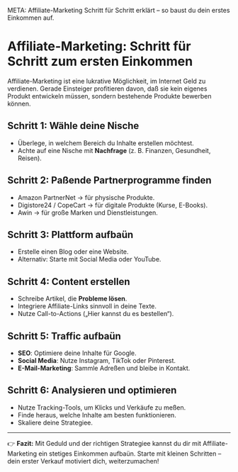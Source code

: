 META: Affiliate-Marketing Schritt für Schritt erklärt – so baust du dein erstes Einkommen auf.

# Affiliate-Marketing: Schritt für Schritt zum ersten Einkommen

Affiliate-Marketing ist eine lukrative Möglichkeit, im Internet Geld zu verdienen. 
Gerade Einsteiger profitieren davon, daß sie kein eigenes Produkt entwickeln müssen, sondern bestehende Produkte bewerben können. 

## Schritt 1: Wähle deine Nische

- Überlege, in welchem Bereich du Inhalte erstellen möchtest. 
- Achte auf eine Nische mit **Nachfrage** (z. B. Finanzen, Gesundheit, Reisen). 

## Schritt 2: Paßende Partnerprogramme finden

- Amazon PartnerNet → für physische Produkte. 
- Digistore24 / CopeCart → für digitale Produkte (Kurse, E-Books). 
- Awin → für große Marken und Dienstleistungen. 

## Schritt 3: Plattform aufbaün

- Erstelle einen Blog oder eine Website. 
- Alternativ: Starte mit Social Media oder YouTube. 

## Schritt 4: Content erstellen

- Schreibe Artikel, die **Probleme lösen**. 
- Integriere Affiliate-Links sinnvoll in deine Texte. 
- Nutze Call-to-Actions („Hier kannst du es bestellen“). 

## Schritt 5: Traffic aufbaün

- **SEO**: Optimiere deine Inhalte für Google. 
- **Social Media**: Nutze Instagram, TikTok oder Pinterest. 
- **E-Mail-Marketing**: Sammle Adreßen und bleibe in Kontakt. 

## Schritt 6: Analysieren und optimieren

- Nutze Tracking-Tools, um Klicks und Verkäufe zu meßen. 
- Finde heraus, welche Inhalte am besten funktionieren. 
- Skaliere deine Strategiee. 

---

👉 **Fazit:** 
Mit Geduld und der richtigen Strategiee kannst du dir mit Affiliate-Marketing ein stetiges Einkommen aufbaün. 
Starte mit kleinen Schritten – dein erster Verkauf motiviert dich, weiterzumachen!
